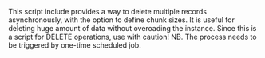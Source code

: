 This script include provides a way to delete multiple records asynchronously, with the option to define chunk sizes. 
It is useful for deleting huge amount of data without overoading the instance.
Since this is a script for DELETE operations, use with caution!
NB. The process needs to be triggered by one-time scheduled job.
